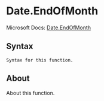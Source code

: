 # Date.EndOfMonth

Microsoft Docs: [Date.EndOfMonth](https://docs.microsoft.com/en-us/powerquery-m/date-endofmonth)

## Syntax

```
Syntax for this function.
```

## About

About this function.

